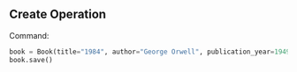 ## Create Operation

Command:
```python
book = Book(title="1984", author="George Orwell", publication_year=1949)
book.save()